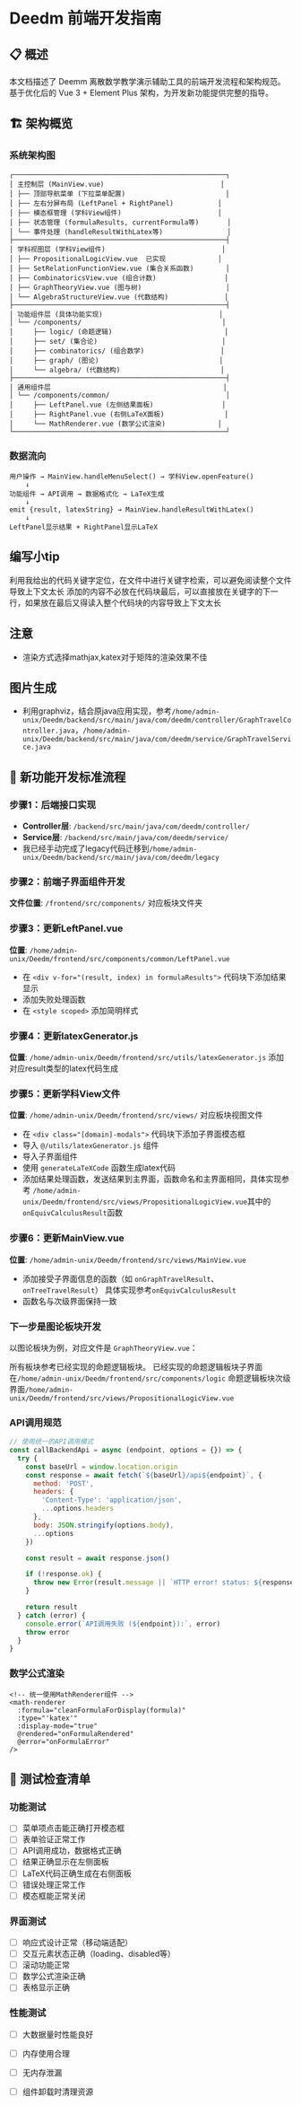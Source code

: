 # Deedm 前端开发指南

## 📋 概述

本文档描述了 Deemm 离散数学教学演示辅助工具的前端开发流程和架构规范。基于优化后的 Vue 3 + Element Plus 架构，为开发新功能提供完整的指导。

## 🏗️ 架构概览

### 系统架构图
```
┌─────────────────────────────────────────────────────┐
│ 主控制层 (MainView.vue)                             │
│ ├── 顶部导航菜单 (下拉菜单配置)                         │
│ ├── 左右分屏布局 (LeftPanel + RightPanel)           │
│ ├── 模态框管理 (学科View组件)                        │
│ ├── 状态管理 (formulaResults, currentFormula等)       │
│ └── 事件处理 (handleResultWithLatex等)                │
├─────────────────────────────────────────────────────┤
│ 学科视图层 (学科View组件)                             │
│ ├── PropositionalLogicView.vue  已实现             │
│ ├── SetRelationFunctionView.vue (集合关系函数)        │
│ ├── CombinatoricsView.vue (组合计数)                 │
│ ├── GraphTheoryView.vue (图与树)                     │
│ └── AlgebraStructureView.vue (代数结构)              │
├─────────────────────────────────────────────────────┤
│ 功能组件层 (具体功能实现)                             │
│ └── /components/                                   │
│     ├── logic/ (命题逻辑)                            │
│     ├── set/ (集合论)                               │
│     ├── combinatorics/ (组合数学)                   │
│     ├── graph/ (图论)                              │
│     └── algebra/ (代数结构)                         │
├─────────────────────────────────────────────────────┤
│ 通用组件层                                           │
│ └── /components/common/                             │
│     ├── LeftPanel.vue (左侧结果面板)                 │
│     ├── RightPanel.vue (右侧LaTeX面板)               │
│     └── MathRenderer.vue (数学公式渲染)             │
└─────────────────────────────────────────────────────┘
```

### 数据流向
```
用户操作 → MainView.handleMenuSelect() → 学科View.openFeature()
    ↓
功能组件 → API调用 → 数据格式化 → LaTeX生成
    ↓
emit {result, latexString} → MainView.handleResultWithLatex()
    ↓
LeftPanel显示结果 + RightPanel显示LaTeX
```
## 编写小tip
利用我给出的代码关键字定位，在文件中进行关键字检索，可以避免阅读整个文件导致上下文太长
添加的内容不必放在代码块最后，可以直接放在关键字的下一行，如果放在最后又得读入整个代码块的内容导致上下文太长
## 注意
- 渲染方式选择mathjax,katex对于矩阵的渲染效果不佳
## 图片生成
- 利用graphviz，结合原java应用实现，参考`/home/admin-unix/Deedm/backend/src/main/java/com/deedm/controller/GraphTravelController.java`，`/home/admin-unix/Deedm/backend/src/main/java/com/deedm/service/GraphTravelService.java`


## 🚀 新功能开发标准流程

### 步骤1：后端接口实现
- **Controller层**: `/backend/src/main/java/com/deedm/controller/`
- **Service层**: `/backend/src/main/java/com/deedm/service/`
- 我已经手动完成了legacy代码迁移到`/home/admin-unix/Deedm/backend/src/main/java/com/deedm/legacy`

### 步骤2：前端子界面组件开发
**文件位置**: `/frontend/src/components/` 对应板块文件夹

### 步骤3：更新LeftPanel.vue
**位置**: `/home/admin-unix/Deedm/frontend/src/components/common/LeftPanel.vue`
- 在 `<div v-for="(result, index) in formulaResults">` 代码块下添加结果显示
- 添加失败处理函数
- 在 `<style scoped>` 添加简明样式

### 步骤4：更新latexGenerator.js
**位置**: `/home/admin-unix/Deedm/frontend/src/utils/latexGenerator.js`
添加对应result类型的latex代码生成


### 步骤5：更新学科View文件
**位置**: `/home/admin-unix/Deedm/frontend/src/views/` 对应板块视图文件
- 在 `<div class="[domain]-modals">` 代码块下添加子界面模态框
- 导入 `@/utils/latexGenerator.js` 组件
- 导入子界面组件
- 使用 `generateLaTeXCode` 函数生成latex代码
- 添加结果处理函数，发送结果到主界面，函数命名和主界面相同，具体实现参考
`/home/admin-unix/Deedm/frontend/src/views/PropositionalLogicView.vue`其中的`onEquivCalculusResult`函数

### 步骤6：更新MainView.vue
**位置**: `/home/admin-unix/Deedm/frontend/src/views/MainView.vue`
- 添加接受子界面信息的函数（如 `onGraphTravelResult`、`onTreeTravelResult`）
具体实现参考`onEquivCalculusResult`
- 函数名与次级界面保持一致

### 下一步是图论板块开发
以图论板块为例，对应文件是 `GraphTheoryView.vue`：

所有板块参考已经实现的命题逻辑板块。
已经实现的命题逻辑板块子界面在`/home/admin-unix/Deedm/frontend/src/components/logic`
命题逻辑板块次级界面`/home/admin-unix/Deedm/frontend/src/views/PropositionalLogicView.vue`



### API调用规范
```javascript
// 使用统一的API调用模式
const callBackendApi = async (endpoint, options = {}) => {
  try {
    const baseUrl = window.location.origin
    const response = await fetch(`${baseUrl}/api${endpoint}`, {
      method: 'POST',
      headers: {
        'Content-Type': 'application/json',
        ...options.headers
      },
      body: JSON.stringify(options.body),
      ...options
    })

    const result = await response.json()

    if (!response.ok) {
      throw new Error(result.message || `HTTP error! status: ${response.status}`)
    }

    return result
  } catch (error) {
    console.error(`API调用失败 (${endpoint}):`, error)
    throw error
  }
}
```

### 数学公式渲染
```vue
<!-- 统一使用MathRenderer组件 -->
<math-renderer
  :formula="cleanFormulaForDisplay(formula)"
  :type="'katex'"
  :display-mode="true"
  @rendered="onFormulaRendered"
  @error="onFormulaError"
/>
```

## 🧪 测试检查清单

### 功能测试
- [ ] 菜单项点击能正确打开模态框
- [ ] 表单验证正常工作
- [ ] API调用成功，数据格式正确
- [ ] 结果正确显示在左侧面板
- [ ] LaTeX代码正确生成在右侧面板
- [ ] 错误处理正常工作
- [ ] 模态框能正常关闭

### 界面测试
- [ ] 响应式设计正常（移动端适配）
- [ ] 交互元素状态正确（loading、disabled等）
- [ ] 滚动功能正常
- [ ] 数学公式渲染正确
- [ ] 表格显示正确

### 性能测试
- [ ] 大数据量时性能良好
- [ ] 内存使用合理
- [ ] 无内存泄漏
- [ ] 组件卸载时清理资源


